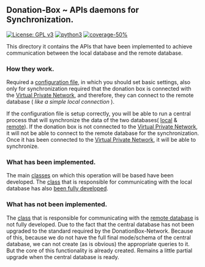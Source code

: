 ## Donation-Box ~ APIs daemons for Synchronization.

[![License: GPL v3](https://img.shields.io/badge/License-GPL%20v3-blue.svg)](https://www.gnu.org/licenses/gpl-3.0)
[![python3](https://img.shields.io/badge/Python-3.x-blue.svg)](https://www.python.org/downloads/)
[![coverage-50%](https://img.shields.io/badge/coverage-50%25-green.svg)](https://github.com/eellak/gsoc17-donationbox/tree/master/Donation-Box/APIs%20daemons%20for%20Synchronization)

This directory it contains the APIs that have been implemented to achieve communication between the local database and the remote database.


### How they work.
Required a [configuration file](https://github.com/eellak/gsoc17-donationbox/blob/master/Donation-Box/APIs%20daemons%20for%20Synchronization/Databases/donationbox.conf), in which you should set basic settings, also only for synchronization required that the donation box is connected with the [Virtual Private Network](https://github.com/eellak/gsoc17-donationbox/tree/master/Virtual%20Private%20Network), and therefore, they can connect to the remote database ( *like a simple local connection* ).

If the configuration file is setup correctly, you will be able to run a central process that will synchronize the data of the two databases( [local](https://github.com/eellak/gsoc17-donationbox/tree/master/Donation-Box) & [remote](https://github.com/eellak/gsoc17-donationbox/tree/master/Database)). If the donation box is not connected to the [Virtual Private Network](https://github.com/eellak/gsoc17-donationbox/tree/master/Virtual%20Private%20Network), it will not be able to connect to the remote database for the synchronization. Once it has been connected to the [Virtual Private Network](https://github.com/eellak/gsoc17-donationbox/tree/master/Virtual%20Private%20Network), it will be able to synchronize.


### What has been implemented.
The main [classes](https://github.com/eellak/gsoc17-donationbox/blob/master/Donation-Box/APIs%20daemons%20for%20Synchronization/Databases/Databases.py) on which this operation will be based have been developed.
The [class](https://github.com/eellak/gsoc17-donationbox/blob/master/Donation-Box/APIs%20daemons%20for%20Synchronization/Databases/SQLite3.py) that is responsible for communicating with the local database has also [been fully developed](https://github.com/eellak/gsoc17-donationbox/blob/master/Donation-Box/APIs%20daemons%20for%20Synchronization/Databases/SQLite3.py).


### What has not been implemented.
The [class](https://github.com/eellak/gsoc17-donationbox/blob/master/Donation-Box/APIs%20daemons%20for%20Synchronization/Databases/MariaDB.py) that is responsible for communicating with the [remote database](https://github.com/eellak/gsoc17-donationbox/tree/master/Database) is not fully developed. Due to the fact that the central database has not been upgraded to the standard required by the DonationBox-Network. Because of this, because we do not have the full final mode/schema of the central database, we can not create (as is obvious) the appropriate queries to it. But the core of this functionality is already created. Remains a little partial upgrade when the central database is ready.
